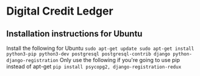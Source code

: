 # Digital Credit Ledger
## Installation instructions for Ubuntu
Install the following for Ubuntu
`
sudo apt-get update
sudo apt-get install python3-pip python3-dev postgresql postgresql-contrib django python-django-registration
`
Only use the following if you're going to use pip instead of apt-get
`
pip install psycopg2, django-registration-redux
`
